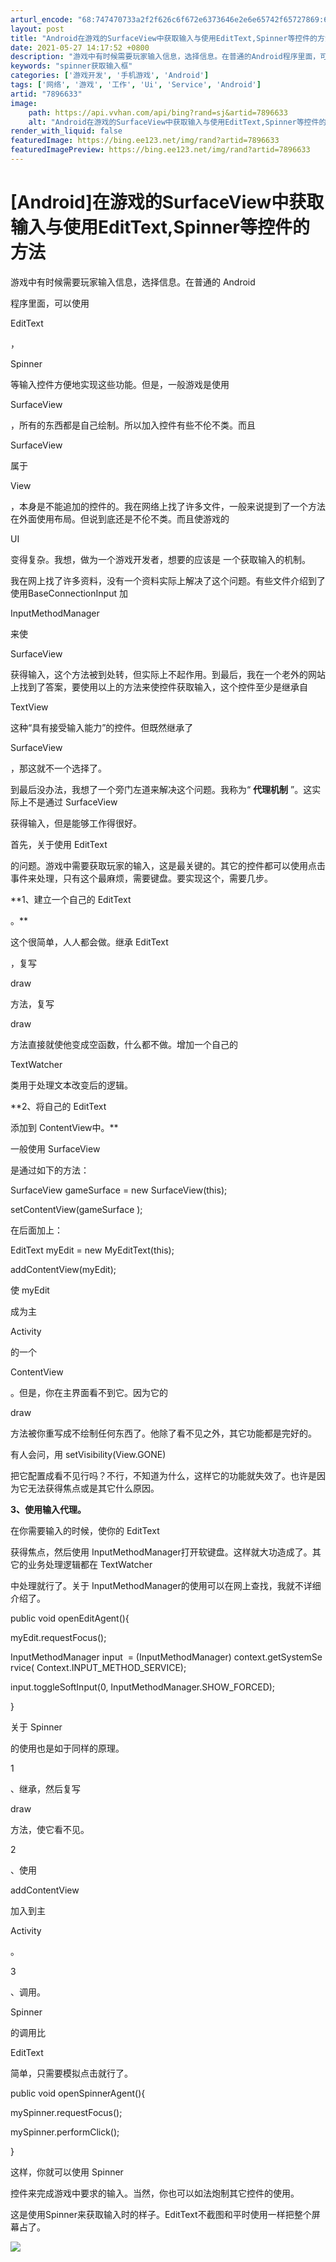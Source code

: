 ```yaml
---
arturl_encode: "68:747470733a2f2f626c6f672e6373646e2e6e65742f65727869:6a2f61727469636c652f64657461696c732f37383936363333"
layout: post
title: "Android在游戏的SurfaceView中获取输入与使用EditText,Spinner等控件的方法"
date: 2021-05-27 14:17:52 +0800
description: "游戏中有时候需要玩家输入信息，选择信息。在普通的Android程序里面，可以使用EditText，S"
keywords: "spinner获取输入框"
categories: ['游戏开发', '手机游戏', 'Android']
tags: ['网络', '游戏', '工作', 'Ui', 'Service', 'Android']
artid: "7896633"
image:
    path: https://api.vvhan.com/api/bing?rand=sj&artid=7896633
    alt: "Android在游戏的SurfaceView中获取输入与使用EditText,Spinner等控件的方法"
render_with_liquid: false
featuredImage: https://bing.ee123.net/img/rand?artid=7896633
featuredImagePreview: https://bing.ee123.net/img/rand?artid=7896633
---
```


# [Android]在游戏的SurfaceView中获取输入与使用EditText,Spinner等控件的方法

游戏中有时候需要玩家输入信息，选择信息。在普通的
Android

程序里面，可以使用

EditText

，

Spinner

等输入控件方便地实现这些功能。但是，一般游戏是使用

SurfaceView

，所有的东西都是自己绘制。所以加入控件有些不伦不类。而且

SurfaceView

属于

View

，本身是不能追加的控件的。我在网络上找了许多文件，一般来说提到了一个方法在外面使用布局。但说到底还是不伦不类。而且使游戏的

UI

变得复杂。我想，做为一个游戏开发者，想要的应该是
一个获取输入的机制。

我在网上找了许多资料，没有一个资料实际上解决了这个问题。有些文件介绍到了使用BaseConnectionInput
加

InputMethodManager

来使

SurfaceView

获得输入，这个方法被到处转，但实际上不起作用。到最后，我在一个老外的网站上找到了答案，要使用以上的方法来使控件获取输入，这个控件至少是继承自

TextView

这种“具有接受输入能力”的控件。但既然继承了

SurfaceView

，那这就不一个选择了。

到最后没办法，我想了一个旁门左道来解决这个问题。我称为“
**代理机制**
”。这实际上不是通过
SurfaceView

获得输入，但是能够工作得很好。

首先，关于使用
EditText

的问题。游戏中需要获取玩家的输入，这是最关键的。其它的控件都可以使用点击事件来处理，只有这个最麻烦，需要键盘。要实现这个，需要几步。

**1、建立一个自己的
EditText

。**

这个很简单，人人都会做。继承
EditText

，复写

draw

方法，复写

draw

方法直接就使他变成空函数，什么都不做。增加一个自己的

TextWatcher

类用于处理文本改变后的逻辑。

**2、将自己的
EditText

添加到
ContentView中。**

一般使用
SurfaceView

是通过如下的方法：

SurfaceView gameSurface = new SurfaceView(this);

setContentView(gameSurface );

在后面加上：

EditText myEdit = new MyEditText(this);

addContentView(myEdit);

使
myEdit

成为主

Activity

的一个

ContentView

。但是，你在主界面看不到它。因为它的

draw

方法被你重写成不绘制任何东西了。他除了看不见之外，其它功能都是完好的。

有人会问，用
setVisibility(View.GONE)

把它配置成看不见行吗？不行，不知道为什么，这样它的功能就失效了。也许是因为它无法获得焦点或是其它什么原因。

**3、使用输入代理。**

在你需要输入的时候，使你的
EditText

获得焦点，然后使用
InputMethodManager打开软键盘。这样就大功造成了。其它的业务处理逻辑都在
TextWatcher

中处理就行了。关于
InputMethodManager的使用可以在网上查找，我就不详细介绍了。

public void openEditAgent(){

myEdit.requestFocus();

InputMethodManager input  = (InputMethodManager) context.getSystemService( Context.INPUT\_METHOD\_SERVICE);

input.toggleSoftInput(0, InputMethodManager.SHOW\_FORCED);

}

关于
Spinner

的使用也是如于同样的原理。

1

、继承，然后复写

draw

方法，使它看不见。

2

、使用

addContentView

加入到主

Activity

。

3

、调用。

Spinner

的调用比

EditText

简单，只需要模拟点击就行了。

public void openSpinnerAgent(){

mySpinner.requestFocus();

mySpinner.performClick();

}

这样，你就可以使用
Spinner

控件来完成游戏中要求的输入。当然，你也可以如法炮制其它控件的使用。

这是使用Spinner来获取输入时的样子。EditText不截图和平时使用一样把整个屏幕占了。

![](https://img-my.csdn.net/uploads/201208/22/1345630369_8015.png)